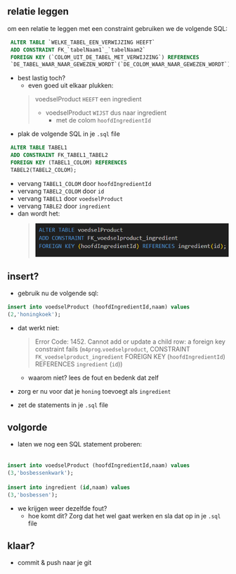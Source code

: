 
## relatie leggen

om een relatie te leggen met een constraint gebruiken we de volgende SQL:


```SQL
 ALTER TABLE `WELKE_TABEL_EEN_VERWIJZING HEEFT`
 ADD CONSTRAINT FK_`tabelNaam1`_`tabelNaam2`
 FOREIGN KEY (`COLOM_UIT_DE_TABEL_MET_VERWIJZING`) REFERENCES  
 `DE_TABEL_WAAR_NAAR_GEWEZEN_WORDT`(`DE_COLOM_WAAR_NAAR_GEWEZEN_WORDT`);
```

- best lastig toch?
    - even goed uit elkaar plukken:
    > voedselProduct `HEEFT` een ingredient
    > - voedselProduct `WIJST` dus naar ingredient
    >   - met de colom `hoofdIngredientId`
- plak de volgende SQL in je `.sql` file

```SQL
 ALTER TABLE TABEL1
 ADD CONSTRAINT FK_TABEL1_TABEL2
 FOREIGN KEY (TABEL1_COLOM) REFERENCES  
 TABEL2(TABEL2_COLOM);
```

- vervang `TABEL1_COLOM` door `hoofdIngredientId`
- vervang `TABEL2_COLOM` door `id`
- vervang `TABEL1` door `voedselProduct`
- vervang `TABLE2` door `ingredient`
- dan wordt het:  
    > ![](img/altertable.PNG)

## insert?

- gebruik nu de volgende sql:
```SQL
insert into voedselProduct (hoofdIngredientId,naam) values 
(2,'honingkoek');
```

- dat werkt niet:
    > Error Code: 1452. Cannot add or update a child row: a foreign key constraint fails (`m4prog`.`voedselproduct`, CONSTRAINT `FK_voedselproduct_ingredient` FOREIGN KEY (`hoofdIngredientId`) REFERENCES `ingredient` (`id`))
    - waarom niet? lees de fout en bedenk dat zelf
- zorg er nu voor dat je `honing` toevoegt als `ingredient`

- zet de statements in je `.sql` file

## volgorde

- laten we nog een SQL statement proberen:
```SQL

insert into voedselProduct (hoofdIngredientId,naam) values 
(3,'bosbessenkwark');

insert into ingredient (id,naam) values 
(3,'bosbessen');

```

- we krijgen weer dezelfde fout?
    - hoe komt dit? Zorg dat het wel gaat werken en sla dat op in je `.sql` file


## klaar?

- commit & push naar je git